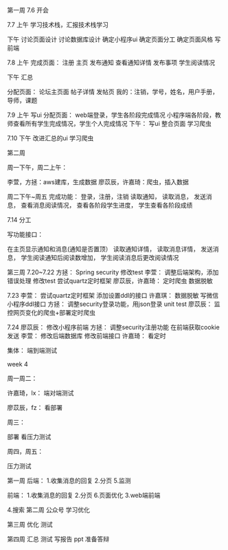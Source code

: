 第一周
7.6
开会

7.7
上午
学习技术栈，汇报技术栈学习

下午
讨论页面设计
讨论数据库设计
确定小程序ui
确定页面分工
确定页面风格
写前端

7.8
上午
完成页面：
注册
主页
发布通知
查看通知详情
发布事项
学生阅读情况

下午
汇总

分配页面：
论坛主页面
帖子详情
发帖页
我的：注销，学号，姓名，用户手册，导师，课题

7.9
上午
写ui
分配页面：
web端登录，学生各阶段完成情况
小程序端各阶段，教师查看所有学生完成情况，学生个人完成情况
下午：
写ui
整合页面
学习爬虫

7.10
下午
改进汇总的ui
学习爬虫

第二周

周一下午，周二上午：

李萱，方拯：aws建库，生成数据
廖苡辰，许嘉琦：爬虫，插入数据

周二下午~周五
完成功能：
登录，注册，注销
读取通知，
读取消息，
发送消息，
查看消息阅读情况，
查看各阶段学生进度，
学生查看各阶段成绩

7.14
分工 

写功能接口：

在主页显示通知和消息(通知是否置顶）
读取通知详情，
读取消息详情，
发送消息，
学生阅读通知后阅读数增加，
学生阅读消息后更改阅读情况

第三周
7.20~7.22 
方拯：
Spring security
修改test
李萱：
调整后端架构，添加错误处理
修改test
尝试quartz定时框架
廖苡辰，许嘉琦：
定时爬虫
数据脱敏

7.23
李萱：
尝试quartz定时框架
添加设置ddl的接口
许嘉琪：
数据脱敏
写微信小程序ddl接口
方拯：
调整security登录功能，用json登录
unit test
廖苡辰：
监控网页变化的爬虫+部署定时爬虫

7.24
廖苡辰：
修改小程序前端
方拯：
调整security注册功能
在前端获取cookie发送
李萱：
修改后端数据库
修改前端接口
许嘉琦：
看定时

集体：
端到端测试

week 4

周一周二：

许嘉琦，lx：
端对端测试

廖苡辰，fz：
看部署

周三：

部署
看压力测试

周四，周五：

压力测试

第一周
后端：
1.收集消息的回复
2.分页
5.监测

前端：
1.收集消息的回复
2.分页
6.页面优化
3.web端前端

4.搜索
第二周
公众号
学习优化

第三周
优化
测试

第四周
汇总
测试
写报告
ppt 
准备答辩
